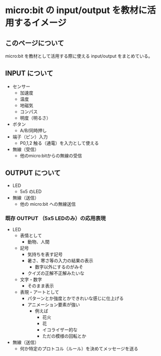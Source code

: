 # micro:bit の input/output を教材に活用するイメージ

## このページについて

micro:bit を教材として活用する際に使える input/output をまとめている。

## INPUT について

* センサー
  * 加速度
  * 温度
  * 地磁気
  * コンパス
  * 明度（明るさ）
* ボタン
  * A/B/同時押し
* 端子（ピン）入力
  * P0,1,2 触る（通電）を入力として使える
* 無線（受信）
  * 他のmicro:bitからの無線の受信

## OUTPUT について

* LED
  * 5x5 のLED
* 無線（送信）
  * 他の micro:bit への無線送信

### 既存 OUTPUT （5x5 LEDのみ）の応用表現

* LED
  * 表情として
    * 動物、人間
  * 記号
    * 気持ちを表す記号
    * 暑さ、寒さ等の入力の結果の表示
      * 数字以外にするのがみそ
    * クイズの正解不正解みたいな
  * 文字・数字
    * そのまま表示
  * 表現・アートとして
    * パターンとか強度とかできれいな感じに仕上げる
    * アニメーション要素が強い
      * 例えば
        * 花火
        * 花
        * イコライザー的な
        * ただの模様の回転とか
* 無線（送信）
  * 何か特定のプロトコル（ルール）を決めてメッセージを送る



